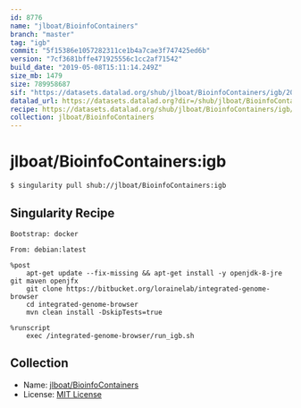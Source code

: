 ```yaml
---
id: 8776
name: "jlboat/BioinfoContainers"
branch: "master"
tag: "igb"
commit: "5f15386e1057282311ce1b4a7cae3f747425ed6b"
version: "7cf3681bffe471925556c1cc2af71542"
build_date: "2019-05-08T15:11:14.249Z"
size_mb: 1479
size: 789958687
sif: "https://datasets.datalad.org/shub/jlboat/BioinfoContainers/igb/2019-05-08-5f15386e-7cf3681b/7cf3681bffe471925556c1cc2af71542.simg"
datalad_url: https://datasets.datalad.org?dir=/shub/jlboat/BioinfoContainers/igb/2019-05-08-5f15386e-7cf3681b/
recipe: https://datasets.datalad.org/shub/jlboat/BioinfoContainers/igb/2019-05-08-5f15386e-7cf3681b/Singularity
collection: jlboat/BioinfoContainers
---
```


# jlboat/BioinfoContainers:igb

```bash
$ singularity pull shub://jlboat/BioinfoContainers:igb
```

## Singularity Recipe

```singularity
Bootstrap: docker

From: debian:latest

%post
    apt-get update --fix-missing && apt-get install -y openjdk-8-jre git maven openjfx
    git clone https://bitbucket.org/lorainelab/integrated-genome-browser
    cd integrated-genome-browser
    mvn clean install -DskipTests=true

%runscript
    exec /integrated-genome-browser/run_igb.sh
```

## Collection

 - Name: [jlboat/BioinfoContainers](https://github.com/jlboat/BioinfoContainers)
 - License: [MIT License](https://api.github.com/licenses/mit)

